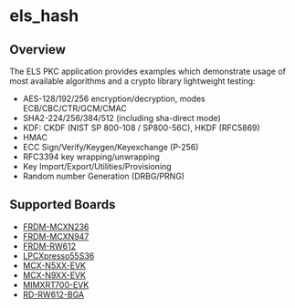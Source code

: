 # els_hash

## Overview
The ELS PKC application provides examples which demonstrate usage of most available algorithms and a crypto library lightweight testing:
- AES-128/192/256 encryption/decryption, modes ECB/CBC/CTR/GCM/CMAC
- SHA2-224/256/384/512 (including sha-direct mode)
- KDF: CKDF (NIST SP 800-108 / SP800-56C), HKDF (RFC5869)
- HMAC
- ECC Sign/Verify/Keygen/Keyexchange (P-256)
- RFC3394 key wrapping/unwrapping
- Key Import/Export/Utilities/Provisioning
- Random number Generation (DRBG/PRNG)

## Supported Boards
- [FRDM-MCXN236](../../_boards/frdmmcxn236/els_pkc_examples/els_hash/example_board_readme.md)
- [FRDM-MCXN947](../../_boards/frdmmcxn947/els_pkc_examples/els_hash/example_board_readme.md)
- [FRDM-RW612](../../_boards/frdmrw612/els_pkc_examples/els_hash/example_board_readme.md)
- [LPCXpresso55S36](../../_boards/lpcxpresso55s36/els_pkc_examples/els_hash/example_board_readme.md)
- [MCX-N5XX-EVK](../../_boards/mcxn5xxevk/els_pkc_examples/els_hash/example_board_readme.md)
- [MCX-N9XX-EVK](../../_boards/mcxn9xxevk/els_pkc_examples/els_hash/example_board_readme.md)
- [MIMXRT700-EVK](../../_boards/mimxrt700evk/els_pkc_examples/els_hash/example_board_readme.md)
- [RD-RW612-BGA](../../_boards/rdrw612bga/els_pkc_examples/els_hash/example_board_readme.md)
